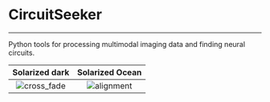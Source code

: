 # CircuitSeeker
---

Python tools for processing multimodal imaging data and finding neural circuits.

Solarized dark             |  Solarized Ocean
:-------------------------:|:-------------------------:
![cross_fade](resources/cross_fade_two_axis_downsample.gif)  |  ![alignment](resources/exR0_to_conf_registration.gif)
